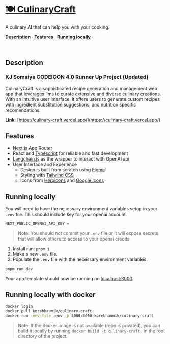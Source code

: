<a href="https://culinary-craft.vercel.app/">
    <h1>🍽️ CulinaryCraft</h1>
</a>
<p >
  A culinary AI that can help you with your cooking.
</p>
<p >
  <a href="#description"><strong>Description</strong></a> ·
  <a href="#features"><strong>Features</strong></a> ·
  <a href="#running-locally"><strong>Running locally</strong></a> ·
</p>
<br/>

## Description

<h3>KJ Somaiya CODEICON 4.0 Runner Up Project (Updated)</h3>

CulinaryCraft is a sophisticated recipe generation and management web app that leverages llms to curate extensive and diverse culinary creations. With an intuitive user interface, it offers users to generate custom recipes with ingredient substitution suggestions, and nutrition specific recomendations.

**Link:** [https://culinary-craft.vercel.app/](https://culinary-craft.vercel.app/)

## Features

- [Next.js](https://nextjs.org/) App Router
- React and [Typescript](https://www.typescriptlang.org/) for reliable and fast development
- [Langchain.js](https://docs.langchain.com/docs/) as the wrapper to interact with OpenAI api
- User Interface and Experience
  - Design is built from scratch using [Figma](https://www.figma.com/)
  - Styling with [Tailwind CSS](https://tailwindcss.com)
  - Icons from [Heroicons](https://heroicons.com) and [Google Icons](https://fonts.google.com/icons)

## Running locally

You will need to have the necessary environment variables setup in your `.env` file.
This should include key for your openai account. 
    
```bash
NEXT_PUBLIC_OPENAI_API_KEY = 
```

> Note: You should not commit your `.env` file or it will expose secrets that will allow others to access to your openai credits.

1. Install run: `pnpm i`
2. Make a new `.env` file.
3. Populate the `.env` file with the necessary environment variables.

```bash
pnpm run dev
```

Your app template should now be running on [localhost:3000](http://localhost:3000/).

## Running locally with docker

```bash
docker login
docker pull korebhaumik/culinary-craft.
docker run -env-file .env -p 3000:3000 korebhaumik/culinary-craft
```

> Note: If the docker image is not available (repo is privated), you can build it locally by running `docker build -t culinary-craft.` in the root directory of the project.
